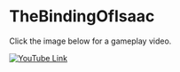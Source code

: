 # TheBindingOfIsaac
Click the image below for a gameplay video.

[![YouTube Link](https://img.youtube.com/vi/oZJ6UN2vDuw/0.jpg)](https://www.youtube.com/watch?v=oZJ6UN2vDuw)
